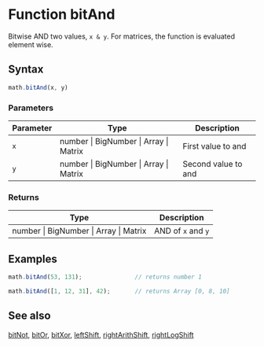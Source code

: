 <!-- Note: This file is automatically generated from source code comments. Changes made in this file will be overridden. -->

# Function bitAnd

Bitwise AND two values, `x & y`.
For matrices, the function is evaluated element wise.


## Syntax

```js
math.bitAnd(x, y)
```

### Parameters

Parameter | Type | Description
--------- | ---- | -----------
`x` | number &#124; BigNumber &#124; Array &#124; Matrix | First value to and
`y` | number &#124; BigNumber &#124; Array &#124; Matrix | Second value to and

### Returns

Type | Description
---- | -----------
number &#124; BigNumber &#124; Array &#124; Matrix | AND of `x` and `y`


## Examples

```js
math.bitAnd(53, 131);               // returns number 1

math.bitAnd([1, 12, 31], 42);       // returns Array [0, 8, 10]
```


## See also

[bitNot](bitNot.md),
[bitOr](bitOr.md),
[bitXor](bitXor.md),
[leftShift](leftShift.md),
[rightArithShift](rightArithShift.md),
[rightLogShift](rightLogShift.md)
